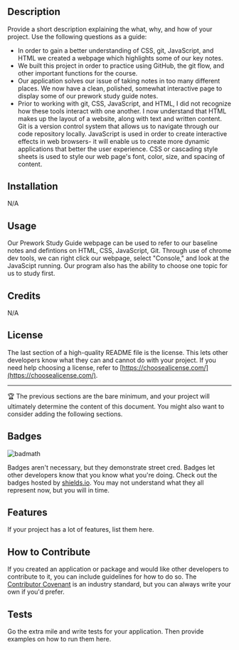 # <Your-Project-Title>

## Description

Provide a short description explaining the what, why, and how of your project. Use the following questions as a guide:

- In order to gain a better understanding of CSS, git, JavaScript, and HTML we created a webpage which highlights some of our key notes. 
- We built this project in order to practice using GitHub, the git flow, and other important functions for the course. 
- Our application solves our issue of taking notes in too many different places. We now have a clean, polished, somewhat interactive page to display some of our prework study guide notes. 
- Prior to working with git, CSS, JavaScript, and HTML, I did not recognize how these tools interact with one another. I now understand that HTML makes up the layout of a website, along with text and written content. Git is a version control system that allows us to navigate through our code repository locally. JavaScript is used in order to create interactive effects in web browsers- it will enable us to create more dynamic applications that better the user experience. CSS or cascading style sheets is used to style our web page's font, color, size, and spacing of content. 

## Installation

N/A

## Usage

Our Prework Study Guide webpage can be used to refer to our baseline notes and defintions on HTML, CSS, JavaScript, Git. Through use of chrome dev tools, we can right click our webpage, select "Console," and look at the JavaScipt running. Our program also has the ability to choose one topic for us to study first. 


## Credits

N/A

## License

The last section of a high-quality README file is the license. This lets other developers know what they can and cannot do with your project. If you need help choosing a license, refer to [https://choosealicense.com/](https://choosealicense.com/).

---

🏆 The previous sections are the bare minimum, and your project will ultimately determine the content of this document. You might also want to consider adding the following sections.

## Badges

![badmath](https://img.shields.io/github/languages/top/nielsenjared/badmath)

Badges aren't necessary, but they demonstrate street cred. Badges let other developers know that you know what you're doing. Check out the badges hosted by [shields.io](https://shields.io/). You may not understand what they all represent now, but you will in time.

## Features

If your project has a lot of features, list them here.

## How to Contribute

If you created an application or package and would like other developers to contribute to it, you can include guidelines for how to do so. The [Contributor Covenant](https://www.contributor-covenant.org/) is an industry standard, but you can always write your own if you'd prefer.

## Tests

Go the extra mile and write tests for your application. Then provide examples on how to run them here.

